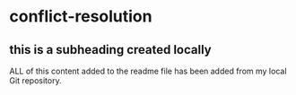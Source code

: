 # conflict-resolution

## this is a subheading created locally

ALL of this content added to the readme file has been added from my local Git repository.
